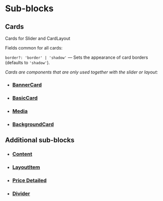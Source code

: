 # Sub-blocks

## <a name="cards">Cards</a>

Cards for Slider and CardLayout

Fields common for all cards:

`border?: 'border' | 'shadow'` — Sets the appearance of card borders (defaults to `'shadow'`).

_Cards are components that are only used together with the slider or layout:_

- ### [BannerCard](?path=/story/blocks-banner--default&viewMode=docs)

- ### [BasicCard](?path=/story/components-cards-basiccard--default&viewMode=docs)

- ### [Media](?path=/story/blocks-media--default&viewMode=docs)

- ### [BackgroundCard](?path=/story/components-cards-backgroundcard--default&viewMode=docs)

## <a name="additionals">Additional sub-blocks</a>

- ### [Content](?path=/story/components-content--default&viewMode=docs)

- ### [LayoutItem](?path=/story/components-layoutitem--default&viewMode=docs)

- ### [Price Detailed](?path=/story/components-cards-pricedetailed--marked-list&viewMode=docs)

- ### [Divider](?path=/story/components-divider--default&viewMode=docs)
